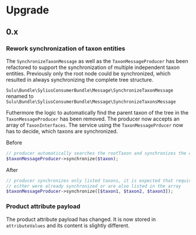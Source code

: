 # Upgrade

## 0.x

### Rework synchronization of taxon entities

The `SynchronizeTaxonMessage` as well as the `TaxonMessageProducer` has
been refactored to support the synchronization of multiple independent taxon
entities. Previously only the root node could be synchronized, which resulted
in always synchronizing the complete tree structure.

`Sulu\Bundle\SyliusConsumerBundle\Message\SynchronizeTaxonMessage` renamed to `Sulu\Bundle\SyliusConsumerBundle\Message\SynchronizeTaxonsMessage`

Futhermore the logic to automatically find the parent taxon of the tree in the `TaxonMessageProducer` has been removed.
The producer now accepts an array of `TaxonInterfaces`. The service using the `TaxonMessagePrducer` now has to decide, which taxons
are synchronized.

Before
```php
// producer automatically searches the rootTaxon and synchronizes the complete tree
$taxonMessageProducer->synchronize($taxon);
```

After
```php
// producer synchronizes only listed taxons, it is expected that required parent taxons
// either were already synchronized or are also listed in the array
$taxonMessageProducer->synchronize([$taxon1, $taxon2, $taxon3]);
```
### Product attribute payload

The product attribute payload has changed. It is now stored in `attributeValues` and its content is slightly different.
